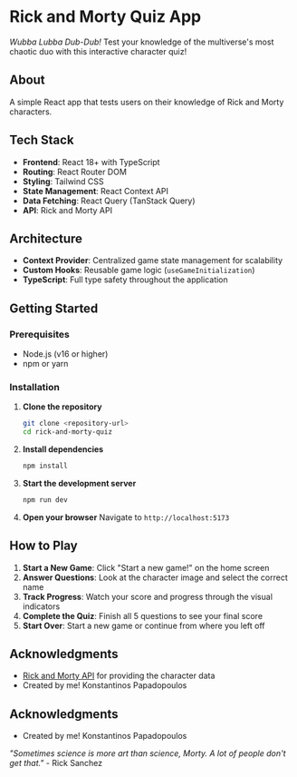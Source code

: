# Rick and Morty Quiz App

_Wubba Lubba Dub-Dub!_ Test your knowledge of the multiverse's most chaotic duo with this interactive character quiz!

## About

A simple React app that tests users on their knowledge of Rick
and Morty characters.

## Tech Stack

- **Frontend**: React 18+ with TypeScript
- **Routing**: React Router DOM
- **Styling**: Tailwind CSS
- **State Management**: React Context API
- **Data Fetching**: React Query (TanStack Query)
- **API**: Rick and Morty API

## Architecture

- **Context Provider**: Centralized game state management for scalability
- **Custom Hooks**: Reusable game logic (`useGameInitialization`)
- **TypeScript**: Full type safety throughout the application

## Getting Started

### Prerequisites

- Node.js (v16 or higher)
- npm or yarn

### Installation

1. **Clone the repository**

   ```bash
   git clone <repository-url>
   cd rick-and-morty-quiz
   ```

2. **Install dependencies**

   ```bash
   npm install
   ```

3. **Start the development server**

   ```bash
   npm run dev
   ```

4. **Open your browser**
   Navigate to `http://localhost:5173`

## How to Play

1. **Start a New Game**: Click "Start a new game!" on the home screen
2. **Answer Questions**: Look at the character image and select the correct name
3. **Track Progress**: Watch your score and progress through the visual indicators
4. **Complete the Quiz**: Finish all 5 questions to see your final score
5. **Start Over**: Start a new game or continue from where you left off

## Acknowledgments

- [Rick and Morty API](https://rickandmortyapi.com/) for providing the character data
- Created by me! Konstantinos Papadopoulos

## Acknowledgments

- Created by me! Konstantinos Papadopoulos

_"Sometimes science is more art than science, Morty. A lot of people don't get that."_ - Rick Sanchez
